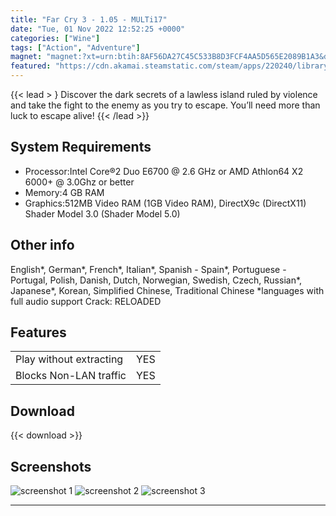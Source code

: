 ```yaml
---
title: "Far Cry 3 - 1.05 - MULTi17"
date: "Tue, 01 Nov 2022 12:52:25 +0000"
categories: ["Wine"]
tags: ["Action", "Adventure"]
magnet: "magnet:?xt=urn:btih:8AF56DA27C45C533B8D3FCF4AA5D565E2089B1A3&dn=Far+Cry+3+-+1.05+-+MULTi17+-+GNU%2FLinux+Wine+-+jc141&tr=udp%3A%2F%2Ftracker.opentrackr.org%3A1337%2Fannounce&tr=udp%3A%2F%2F9.rarbg.com%3A2810%2Fannounce&tr=udp%3A%2F%2Ftracker.openbittorrent.com%3A6969%2Fannounce&tr=http%3A%2F%2Ftracker.openbittorrent.com%3A80%2Fannounce&tr=udp%3A%2F%2Ftracker.torrent.eu.org%3A451%2Fannounce&tr=udp%3A%2F%2Fopentracker.i2p.rocks%3A6969%2Fannounce&tr=https%3A%2F%2Fopentracker.i2p.rocks%3A443%2Fannounce&tr=udp%3A%2F%2Fopen.stealth.si%3A80%2Fannounce&tr=udp%3A%2F%2Fvibe.sleepyinternetfun.xyz%3A1738%2Fannounce&tr=udp%3A%2F%2Ftracker1.bt.moack.co.kr%3A80%2Fannounce&tr=udp%3A%2F%2Ftracker.zemoj.com%3A6969%2Fannounce&tr=udp%3A%2F%2Ftracker.tiny-vps.com%3A6969%2Fannounce&tr=udp%3A%2F%2Ftracker.theoks.net%3A6969%2Fannounce&tr=udp%3A%2F%2Ftracker.swateam.org.uk%3A2710%2Fannounce&tr=udp%3A%2F%2Ftracker.opentrackr.org%3A1337%2Fannounce&tr=http%3A%2F%2Ftracker.openbittorrent.com%3A80%2Fannounce&tr=udp%3A%2F%2Fopentracker.i2p.rocks%3A6969%2Fannounce&tr=udp%3A%2F%2Ftracker.internetwarriors.net%3A1337%2Fannounce&tr=udp%3A%2F%2Ftracker.leechers-paradise.org%3A6969%2Fannounce&tr=udp%3A%2F%2Fcoppersurfer.tk%3A6969%2Fannounce&tr=udp%3A%2F%2Ftracker.zer0day.to%3A1337%2Fannounce"
featured: "https://cdn.akamai.steamstatic.com/steam/apps/220240/library_hero.jpg"
---
```


{{< lead > }
Discover the dark secrets of a lawless island ruled by violence and take the fight to the enemy as you try to escape. You’ll need more than luck to escape alive!
{{< /lead >}}
## System Requirements
- Processor:Intel Core®2 Duo E6700 @ 2.6 GHz or AMD Athlon64 X2 6000+ @ 3.0Ghz or better
- Memory:4 GB RAM
- Graphics:512MB Video RAM (1GB Video RAM), DirectX9c (DirectX11) Shader Model 3.0 (Shader Model 5.0)

## Other info
English*, German*, French*, Italian*, Spanish - Spain*, Portuguese - Portugal, Polish, Danish, Dutch, Norwegian, Swedish, Czech, Russian*, Japanese*, Korean, Simplified Chinese, Traditional Chinese
*languages with full audio support
Crack: RELOADED 
## Features
|                         |     |
|-------------------------|-----|
| Play without extracting | YES |
| Blocks Non-LAN traffic  | YES |

## Download
{{< download >}}

## Screenshots
![screenshot 1](https://cdn.akamai.steamstatic.com/steam/apps/220240/ss_eed79518c510b7b8ce6fce9d1c350bfcea530993.1920x1080.jpg?t=1667245145)
![screenshot 2](https://cdn.akamai.steamstatic.com/steam/apps/220240/ss_83af36773eb0393144cfefa80ceb6baf5c608cf7.1920x1080.jpg?t=1667245145)
![screenshot 3](https://cdn.akamai.steamstatic.com/steam/apps/220240/ss_ea2c0211c7c9d64264b40d715ba0822db96da42c.1920x1080.jpg?t=1667245145)

--------------------------------------------------------------------------------



